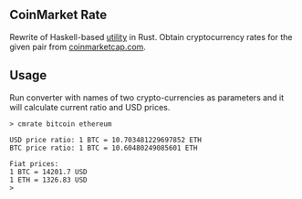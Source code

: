 ## CoinMarket Rate

Rewrite of Haskell-based [utility](https://github.com/dgtony/cryptoconv-hs) in Rust. 
Obtain cryptocurrency rates for the given pair from [coinmarketcap.com](https://coinmarketcap.com).


## Usage

Run converter with names of two crypto-currencies as parameters and it will calculate current ratio and USD prices.

```
> cmrate bitcoin ethereum

USD price ratio: 1 BTC = 10.703481229697852 ETH
BTC price ratio: 1 BTC = 10.60480249085601 ETH

Fiat prices:
1 BTC = 14201.7 USD
1 ETH = 1326.83 USD
>  
```
